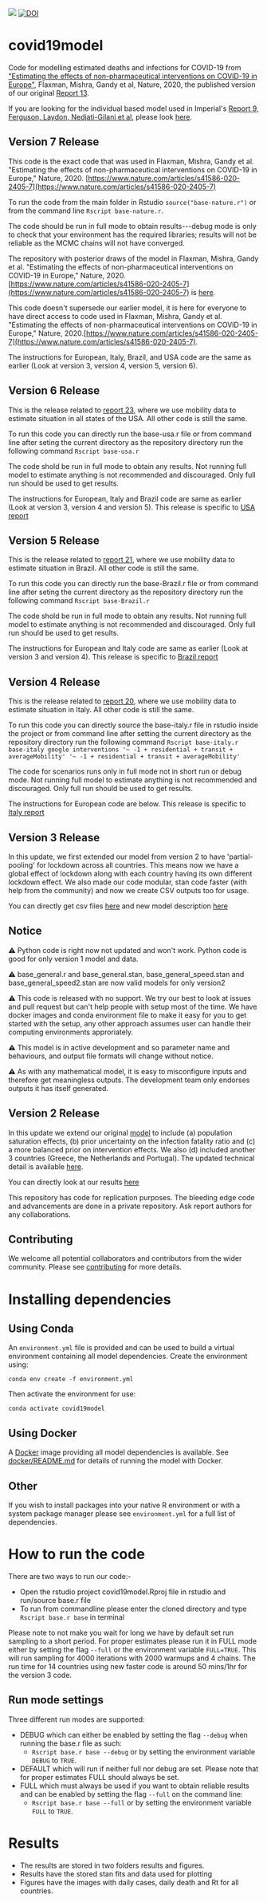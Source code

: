 ![](https://github.com/ImperialCollegeLondon/covid19model/workflows/CI/badge.svg)
[![DOI](https://zenodo.org/badge/250386901.svg)](https://zenodo.org/badge/latestdoi/250386901)



# covid19model
Code for modelling estimated deaths and infections for COVID-19 from ["Estimating the effects of non-pharmaceutical interventions on COVID-19 in Europe"](https://www.nature.com/articles/s41586-020-2405-7), Flaxman, Mishra, Gandy et al, Nature, 2020, the published version of our original [Report 13](https://www.imperial.ac.uk/mrc-global-infectious-disease-analysis/covid-19/report-13-europe-npi-impact/).

If you are looking for the individual based model used in Imperial's [Report 9, Ferguson, Laydon, Nedjati-Gilani et al](https://www.imperial.ac.uk/mrc-global-infectious-disease-analysis/covid-19/report-9-impact-of-npis-on-covid-19/), please look [here](https://github.com/mrc-ide/covid-sim).

## Version 7 Release

This code is the exact code that was used in Flaxman, Mishra, Gandy et al. "Estimating the effects of non-pharmaceutical interventions on COVID-19 in Europe," Nature, 2020. [https://www.nature.com/articles/s41586-020-2405-7](https://www.nature.com/articles/s41586-020-2405-7)

To run the code from the main folder in Rstudio ``source("base-nature.r")`` or from the command line ``Rscript base-nature.r``.

The code should be run in full mode to obtain results---debug mode is only to check that your environment has the required libraries; results will not be reliable as the MCMC chains will not have converged.

The repository with posterior draws of the model in Flaxman, Mishra, Gandy et al. "Estimating the effects of non-pharmaceutical interventions on COVID-19 in Europe," Nature, 2020. [https://www.nature.com/articles/s41586-020-2405-7](https://www.nature.com/articles/s41586-020-2405-7) is [here](https://github.com/ImperialCollegeLondon/covid19modelnaturedraws).

This code doesn't supersede our earlier model, it is here for everyone to have direct access to code used in Flaxman, Mishra, Gandy et al. "Estimating the effects of non-pharmaceutical interventions on COVID-19 in Europe," Nature, 2020.[https://www.nature.com/articles/s41586-020-2405-7](https://www.nature.com/articles/s41586-020-2405-7).

The instructions for European, Italy, Brazil, and USA code are the same as earlier (Look at version 3, version 4, version 5, version 6).

## Version 6 Release

This is the release related to [report 23](https://www.imperial.ac.uk/mrc-global-infectious-disease-analysis/covid-19/report-23-united-states/), where we use mobility data to estimate situation in all states of the USA. All other code is still the same.

To run this code you can directly run the base-usa.r file or from command line after seting the current directory as the repository directory run the following command `Rscript base-usa.r`

The code shold be run in full mode to obtain any results. Not running full model to estimate anything is not recommended and discouraged. Only full run should be used to get results.

The instructions for European, Italy and Brazil code are same as earlier (Look at version 3, version 4 and version 5). This release is specific to [USA report](https://www.imperial.ac.uk/mrc-global-infectious-disease-analysis/covid-19/report-23-united-states/)

## Version 5 Release

This is the release related to [report 21](https://www.imperial.ac.uk/mrc-global-infectious-disease-analysis/covid-19/report-21-brazil/), where we use mobility data to estimate situation in Brazil. All other code is still the same.

To run this code you can directly run the base-Brazil.r file or from command line after seting the current directory as the repository directory run the following command `Rscript base-Brazil.r`

The code shold be run in full mode to obtain any results. Not running full model to estimate anything is not recommended and discouraged. Only full run should be used to get results.

The instructions for European and Italy code are same as earlier (Look at version 3 and version 4). This release is specific to [Brazil report](https://www.imperial.ac.uk/mrc-global-infectious-disease-analysis/covid-19/report-21-brazil/)

## Version 4 Release

This is the release related to [report 20](https://www.imperial.ac.uk/mrc-global-infectious-disease-analysis/covid-19/report-20-italy/), where we use mobility data to estimate situation in Italy. All other code is still the same.

To run this code you can directly source the base-italy.r file in rstudio inside the project or from command line after setting the current directory as the repository directory run the following command `Rscript base-italy.r base-italy google interventions '~ -1 + residential + transit + averageMobility' '~ -1 + residential + transit + averageMobility'`

The code for scenarios runs only in full mode not in short run or debug mode. Not running full model to estimate anything is not recommended and discouraged. Only full run should be used to get results.

The instructions for European code are below. This release is specific to [Italy report](https://www.imperial.ac.uk/mrc-global-infectious-disease-analysis/covid-19/report-20-italy/)


## Version 3 Release
In this update, we first extended our model from version 2 to have 'partial-pooling' for lockdown across all countries. This means now we have a global effect of lockdown along with each country having its own different lockdown effect. We also made our code modular, stan code faster (with help from the community) and now we create CSV outputs too for usage. 

You can directly get csv files [here](https://mrc-ide.github.io/covid19estimates/#/download ) and new model description [here](https://arxiv.org/abs/2004.11342)

## Notice
 :warning: Python code is right now not updated and won't work. Python code is good for only version 1 model and data.
 
 :warning: base_general.r and base_general.stan, base_general_speed.stan and  	base_general_speed2.stan are now valid models for only version2

:warning: This code is released with no support. We try our best to look at issues and pull request but can't help people with setup most of the time. We have docker images and conda environment file to make it easy for you to get started with the setup, any other approach assumes user can handle their computing environments approriately.

:warning: This model is in active development and so parameter name and behaviours, and output file formats will change without notice.

:warning: As with any mathematical model, it is easy to misconfigure inputs and therefore get meaningless outputs. The development team only endorses outputs it has itself generated.

## Version 2 Release
In this update we extend our original [model](https://www.imperial.ac.uk/mrc-global-infectious-disease-analysis/covid-19/report-13-europe-npi-impact/)  to include (a) population saturation effects, (b) prior uncertainty on the infection fatality ratio and (c) a more balanced prior on intervention effects.  We also (d) included another 3 countries (Greece, the Netherlands and Portugal). The updated technical detail is available [here](https://github.com/ImperialCollegeLondon/covid19model/blob/master/Technical_description_of_Imperial_COVID_19_Model.pdf).

You can directly look at our results [here](https://imperialcollegelondon.github.io/covid19estimates)


This repository has code for replication purposes. The bleeding edge code and advancements are done in a private repository. Ask report authors for any collaborations. 

## Contributing

We welcome all potential collaborators and contributors from the wider community. Please see [contributing](contributing.md) for more details.

# Installing dependencies

## Using Conda

An `environment.yml` file is provided and can be used to build a virtual
environment containing all model dependencies. Create the environment using:
```
conda env create -f environment.yml
```

Then activate the environment for use:
```
conda activate covid19model
```

## Using Docker

A [Docker][] image providing all model dependencies is available. See
[docker/README.md](docker/) for details of running the model with Docker.

[Docker]: https://www.docker.com/

## Other

If you wish to install packages into your native R environment or with a system
package manager please see `environment.yml` for a full list of dependencies.

# How to run the code

There are two ways to run our code:-
* Open the rstudio project covid19model.Rproj file in rstudio and run/source base.r file
* To run from commandline please enter the cloned directory and type `Rscript base.r base` in terminal

Please note to not make you wait for long we have by default set run sampling to a short period. For proper estimates please run it in FULL mode either by setting the flag `--full` or the environment variable `FULL=TRUE`. This will run sampling for 4000 iterations with 2000 warmups and 4 chains. The run time for 14 countries using new faster code is around 50 mins/1hr for the version 3 code.

## Run mode settings 
Three different run modes are supported:

* DEBUG which can either be enabled by setting the flag `--debug` when running the base.r file as such: 
  * `Rscript base.r base --debug` or by setting the environment variable `DEBUG` to `TRUE`.
* DEFAULT which will run if neither full nor debug are set. Please note that for proper estimates FULL should always be set.
* FULL which must always be used if you want to obtain reliable results and can be enabled by setting the flag `--full` on the command line: 
  * `Rscript base.r base --full` or by setting the environment variable `FULL` to `TRUE`. 

# Results 
* The results are stored in two folders results and figures.
* Results have the stored stan fits and data used for plotting
* Figures have the images with daily cases, daily death and Rt for all countries.
